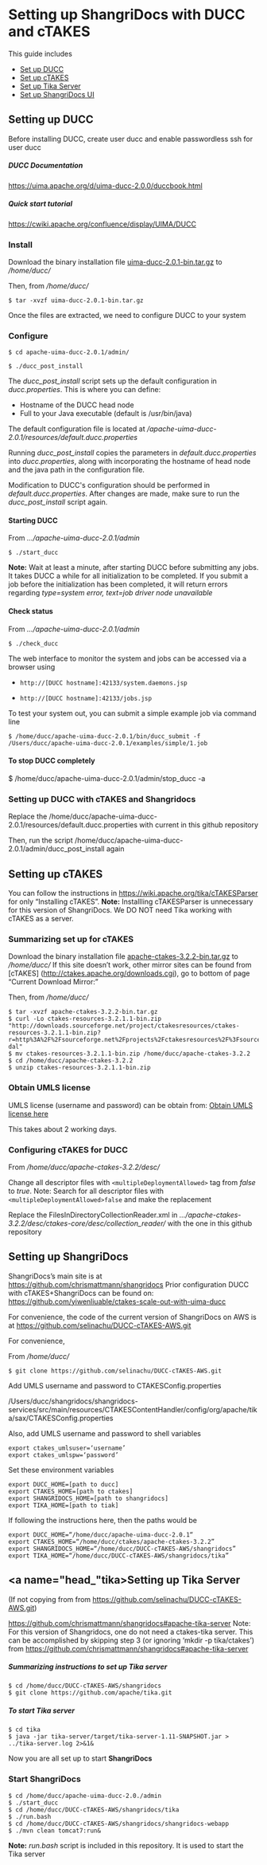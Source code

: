 # Setting up ShangriDocs with DUCC and cTAKES


This guide includes

* [Set up DUCC](#head_ducc)
* [Set up cTAKES](#head_ctakes)
* [Set up Tika Server](#head_tika)
* [Set up ShangriDocs UI](#head_shang)

## <a name="head_ducc"></a>Setting up DUCC

Before installing DUCC, create user ducc and enable passwordless ssh for user ducc

##### DUCC Documentation
https://uima.apache.org/d/uima-ducc-2.0.0/duccbook.html

##### Quick start tutorial
https://cwiki.apache.org/confluence/display/UIMA/DUCC


### Install

Download the binary installation file [uima-ducc-2.0.1-bin.tar.gz](http://apache.cs.utah.edu//uima//uima-ducc-2.0.1/uima-ducc-2.0.1-bin.tar.gz) to _/home/ducc/_

Then, from _/home/ducc/_

```$ tar -xvzf uima-ducc-2.0.1-bin.tar.gz```

Once the files are extracted, we need to configure DUCC to your system

### Configure
```$ cd apache-uima-ducc-2.0.1/admin/```

```$ ./ducc_post_install```

The <em>ducc_post_install</em> script sets up the default configuration in _ducc.properties_. This is where you can define:
* Hostname of the DUCC head node
* Full to your Java executable (default is /usr/bin/java)

The default configuration file is located at _/apache-uima-ducc-2.0.1/resources/default.ducc.properties_

Running <em>ducc_post_install</em> copies the parameters in _default.ducc.properties_ into _ducc.properties_, along with incorporating the hostname of head node and the java path in the configuration file.

Modification to DUCC's configuration should be performed in _default.ducc.properties_.  After changes are made, make sure to run the <em>ducc_post_install</em> script again.


#### Starting DUCC

From _.../apache-uima-ducc-2.0.1/admin_

```$ ./start_ducc```

**Note:** Wait at least a minute, after starting DUCC before submitting any jobs. It takes DUCC a while for all initialization to be completed. If you submit a job before the initialization has been completed, it will return errors regarding _type=system error, text=job driver node unavailable_


#### Check status

From _.../apache-uima-ducc-2.0.1/admin_

```$ ./check_ducc```

The web interface to monitor the system and jobs can be accessed via a browser using

* ```http://[DUCC hostname]:42133/system.daemons.jsp```

* ```http://[DUCC hostname]:42133/jobs.jsp```

To test your system out, you can submit a simple example job via command line

```$ /home/ducc/apache-uima-ducc-2.0.1/bin/ducc_submit -f /Users/ducc/apache-uima-ducc-2.0.1/examples/simple/1.job```

#### To stop DUCC completely
$ /home/ducc/apache-uima-ducc-2.0.1/admin/stop_ducc -a


### Setting up DUCC with cTAKES and Shangridocs

Replace the /home/ducc/apache-uima-ducc-2.0.1/resources/default.ducc.properties with current in this github repository

Then, run the script /home/ducc/apache-uima-ducc-2.0.1/admin/ducc_post_install again


## <a name="head_ctakes">Setting up cTAKES

You can follow the instructions in https://wiki.apache.org/tika/cTAKESParser for only “Installing cTAKES”.
**Note:** Installling cTAKESParser is unnecessary for this version of ShangriDocs. We DO NOT need Tika working with cTAKES as a server.


### Summarizing set up for cTAKES

Download the binary installation file [apache-ctakes-3.2.2-bin.tar.gz](http://www-us.apache.org/dist/ctakes/ctakes-3.2.2/apache-ctakes-3.2.2-bin.tar.gz) to _/home/ducc/_
If this site doesn’t work, other mirror sites can be found from [cTAKES] (http://ctakes.apache.org/downloads.cgi), go to bottom of page “Current Download Mirror:”

Then, from _/home/ducc/_

```
$ tar -xvzf apache-ctakes-3.2.2-bin.tar.gz
$ curl -Lo ctakes-resources-3.2.1.1-bin.zip "http://downloads.sourceforge.net/project/ctakesresources/ctakes-resources-3.2.1.1-bin.zip?r=http%3A%2F%2Fsourceforge.net%2Fprojects%2Fctakesresources%2F%3Fsource%3Dtyp_redirect&ts=1433609725&use_mirror=softlayer-dal"
$ mv ctakes-resources-3.2.1.1-bin.zip /home/ducc/apache-ctakes-3.2.2
$ cd /home/ducc/apache-ctakes-3.2.2
$ unzip ctakes-resources-3.2.1.1-bin.zip
```

### Obtain UMLS license

UMLS license (username and password) can be obtain from: [Obtain UMLS license here](https://uts.nlm.nih.gov//license.html)

This takes about 2 working days.


### Configuring cTAKES for DUCC

From _/home/ducc/apache-ctakes-3.2.2/desc/_

Change all descriptor files with ```<multipleDeploymentAllowed>``` tag from _false_ to _true_.  Note: Search for all descriptor files with ```<multipleDeploymentAllowed>false``` and make the replacement  

Replace the FilesInDirectoryCollectionReader.xml in _.../apache-ctakes-3.2.2/desc/ctakes-core/desc/collection_reader/_ with the one in this github repository

## <a name="head_shang"> Setting up ShangriDocs

ShangriDocs’s main site is at https://github.com/chrismattmann/shangridocs
Prior configuration DUCC with cTAKES+ShangriDocs can be found on: https://github.com/yiwenliuable/ctakes-scale-out-with-uima-ducc

For convenience, the code of the current version of ShangriDocs on AWS is at https://github.com/selinachu/DUCC-cTAKES-AWS.git

For convenience,

From _/home/ducc/_

```$ git clone https://github.com/selinachu/DUCC-cTAKES-AWS.git```


Add UMLS username and password to CTAKESConfig.properties

/Users/ducc/shangridocs/shangridocs-services/src/main/resources/CTAKESContentHandler/config/org/apache/tika/sax/CTAKESConfig.properties

Also, add UMLS username and password to shell variables

```
export ctakes_umlsuser=‘username’
export ctakes_umlspw=‘password’
```

Set these environment variables

```
export DUCC_HOME=[path to ducc]
export CTAKES_HOME=[path to ctakes]
export SHANGRIDOCS_HOME=[path to shangridocs]
export TIKA_HOME=[path to tiak]
```

If following the instructions here, then the paths would be
```
export DUCC_HOME=“/home/ducc/apache-uima-ducc-2.0.1“
export CTAKES_HOME=“/home/ducc/ctakes/apache-ctakes-3.2.2”
export SHANGRIDOCS_HOME=“/home/ducc/DUCC-cTAKES-AWS/shangridocs”
export TIKA_HOME=“/home/ducc/DUCC-cTAKES-AWS/shangridocs/tika”
```
## <a name="head_"tika>Setting up Tika Server

(If not copying from from https://github.com/selinachu/DUCC-cTAKES-AWS.git)

https://github.com/chrismattmann/shangridocs#apache-tika-server
Note: For this version of Shangridocs, one do not need a ctakes-tika server. This can be accomplished by skipping step 3 (or ignoring ‘mkdir -p tika/ctakes’) from https://github.com/chrismattmann/shangridocs#apache-tika-server

##### Summarizing instructions to set up Tika server

```
$ cd /home/ducc/DUCC-cTAKES-AWS/shangridocs
$ git clone https://github.com/apache/tika.git
```
##### To start Tika server
```
$ cd tika
$ java -jar tika-server/target/tika-server-1.11-SNAPSHOT.jar > ../tika-server.log 2>&1&
```

Now you are all set up to start **ShangriDocs**

### Start ShangriDocs
```
$ cd /home/ducc/apache-uima-ducc-2.0./admin
$ ./start_ducc
$ cd /home/ducc/DUCC-cTAKES-AWS/shangridocs/tika
$ ./run.bash
$ cd /home/ducc/DUCC-cTAKES-AWS/shangridocs/shangridocs-webapp
$ ./mvn clean tomcat7:run&
```
**Note:** _run.bash_ script is included in this repository.  It is used to start the Tika server
